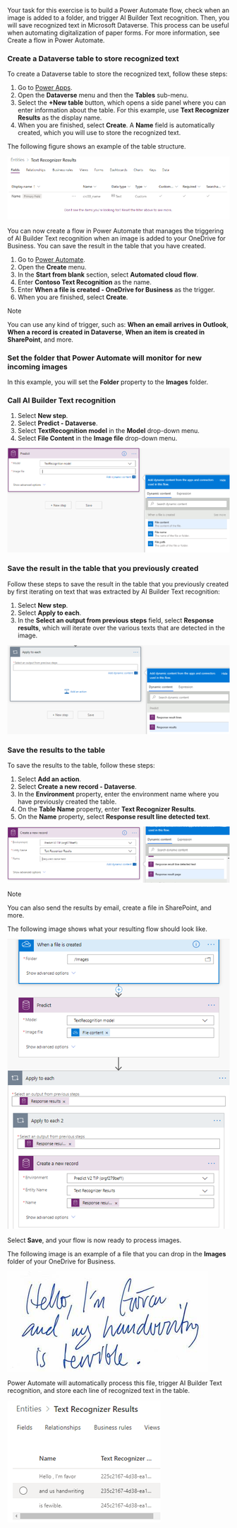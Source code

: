 Your task for this exercise is to build a Power Automate flow, check when an image is added to a folder, and trigger AI Builder Text recognition. Then, you will save recognized text in Microsoft Dataverse. This process can be useful when automating digitalization of paper forms. For more information, see Create a flow in Power Automate.

### Create a Dataverse table to store recognized text

To create a Dataverse table to store the recognized text, follow these steps:

1. Go to [Power Apps](https://make.powerapps.com).
2. Open the **Dataverse** menu and then the **Tables** sub-menu.
3. Select the **+New table** button, which opens a side panel where you can enter information about the table. For this example, use **Text Recognizer Results** as the display name.
4. When you are finished, select **Create**. A **Name** field is automatically created, which you will use to store the recognized text.

The following figure shows an example of the table structure.

![Screenshot of the Text Recognizer Results table Fields tab showing the Name, Data type, Type, and other fields.](../media/image2.png)

You can now create a flow in Power Automate that manages the triggering of AI Builder Text recognition when an image is added to your OneDrive for Business. You can save the result in the table that you have created.

1. Go to [Power Automate](https://flow.microsoft.com/).
2. Open the **Create** menu.
3. In the **Start from blank** section, select **Automated cloud flow**.
4. Enter **Contoso Text Recognition** as the name.
5. Enter **When a file is created - OneDrive for Business** as the trigger.
6. When you are finished, select **Create**.

> [!NOTE]
> You can use any kind of trigger, such as: **When an email arrives in Outlook**, **When a record is created in Dataverse**, **When an item is created in SharePoint**, and more.

### Set the folder that Power Automate will monitor for new incoming images

In this example, you will set the **Folder** property to the **Images** folder.

### Call AI Builder Text recognition

1. Select **New step**.
2. Select **Predict - Dataverse**.
3. Select **TextRecognition model** in the **Model** drop-down menu.
4. Select **File Content** in the **Image file** drop-down menu.

![Screenshot of the Predict step with the Image file Add dynamic content drop-down menu. Under When a file is created, File content is selected.](../media/image3.png)

### Save the result in the table that you previously created

Follow these steps to save the result in the table that you previously created by first iterating on text that was extracted by AI Builder Text recognition:

1. Select **New step**.
2. Select **Apply to each**.
3. In the **Select an output from previous steps** field, select **Response results**, which will iterate over the various texts that are detected in the image.

![Screenshot of the Apply to each step with the Select an output Add dynamic content drop-down menu. Under Predict, Response results is selected.](../media/image4.png)

### Save the results to the table

To save the results to the table, follow these steps:

1. Select **Add an action**.
2. Select **Create a new record - Dataverse**.
3. In the **Environment** property, enter the environment name where you have previously created the table.
4. On the **Table Name** property, enter **Text Recognizer Results**.
5. On the **Name** property, select **Response result line detected text**.

![Screenshot of the Create a new record step with the Name Add dynamic content drop-down menu. Response result page is selected.](../media/image5.png)

> [!NOTE]
> You can also send the results by email, create a file in SharePoint, and more.

The following image shows what your resulting flow should look like.

![Screenshot of the resulting flow shows When a file is created, Predict, Apply to each, Apply to each 2 (nested), and Create a new record (nested).](../media/image6.png)

Select **Save**, and your flow is now ready to process images.

The following image is an example of a file that you can drop in the **Images** folder of your OneDrive for Business.

![Example of a file that you can drop in the Images folder showing terrible handwritten text: Hello, I'm (illegible) and my handwriting is terrible.](../media/image7.png)

Power Automate will automatically process this file, trigger AI Builder Text recognition, and store each line of recognized text in the table.

![Text Recognizer results return: Hello, I'm favor; and us handwriting; is fewible.](../media/image8.png)
